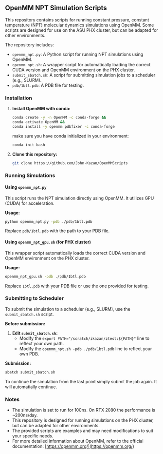 ## OpenMM NPT Simulation Scripts

This repository contains scripts for running constant pressure, constant temperature (NPT) molecular dynamics simulations using OpenMM. Some scripts are designed for use on the ASU PHX cluster, but can be adapted for other environments. 

The repository includes:

- `openmm_npt.py`: A Python script for running NPT simulations using OpenMM.
- `openmm_npt.sh`: A wrapper script for automatically loading the correct CUDA version and OpenMM environment on the PHX cluster.
- `submit_sbatch.sh`: A script for submitting simulation jobs to a scheduler (e.g., SLURM).
- `pdb/1btl.pdb`: A PDB file for testing.

### Installation

1. **Install OpenMM with conda:**

    ```bash
    conda create -y -n OpenMM -c conda-forge &&
    conda activate OpenMM && 
    conda install -y openmm pdbfixer -c conda-forge
    ```

    make sure you have conda initialized in your environment:

    ```bash
    conda init bash
    ```

2. **Clone this repository:**

   ```bash
   git clone https://github.com/John-Kazan/OpenMMScripts
   ```

### Running Simulations

#### Using `openmm_npt.py`

This script runs the NPT simulation directly using OpenMM. It utilizes GPU (CUDA) for acceleration.

**Usage:**

```bash
python openmm_npt.py -pdb ./pdb/1btl.pdb
```

Replace `pdb/1btl.pdb` with the path to your PDB file.

#### Using `openmm_npt_gpu.sh` (for PHX cluster)

This wrapper script automatically loads the correct CUDA version and OpenMM environment on the PHX cluster.

**Usage:**

```bash
openmm_npt_gpu.sh -pdb ./pdb/1btl.pdb
```

Replace `1btl.pdb` with your PDB file or use the one provided for testing.

### Submitting to Scheduler

To submit the simulation to a scheduler (e.g., SLURM), use the `submit_sbatch.sh` script. 

**Before submission:**

1. **Edit `submit_sbatch.sh`:**  
   - Modify the `export PATH="/scratch/ikazan/ztest:${PATH}"` line to reflect your own path.
   - Modify the `openmm_npt.sh -pdb ./pdb/1btl.pdb` line to reflect your own PDB.

**Submission:**

```bash
sbatch submit_sbatch.sh
```

To continue the simulation from the last point simply submit the job again. It will automatially continue.

### Notes

- The simulation is set to run for 100ns. On RTX 2080 the performance is ~200ns/day.
- This repository is designed for running simulations on the PHX cluster, but can be adapted for other environments.
- The provided scripts are examples and may need modifications to suit your specific needs.
- For more detailed information about OpenMM, refer to the official documentation: [https://openmm.org/](https://openmm.org/)
